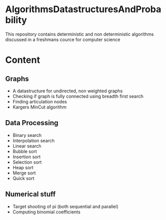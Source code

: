 # AlgorithmsDatastructuresAndProbability
This repository contains deterministic and non deterministic algorithms discussed in a freshmans cource for computer science

# Content
## Graphs
- A datastructure for undirected, non weighted graphs
- Checking if graph is fully connected using breadth first search
- Finding articulation nodes
- Kargers MinCut algorithm
## Data Processing
- Binary search
- Interpolation search
- Linear search
- Bubble sort
- Insertion sort
- Selection sort
- Heap sort
- Merge sort
- Quick sort
## Numerical stuff
- Target shooting of pi (both sequential and parallel)
- Computing binomial coefficients
